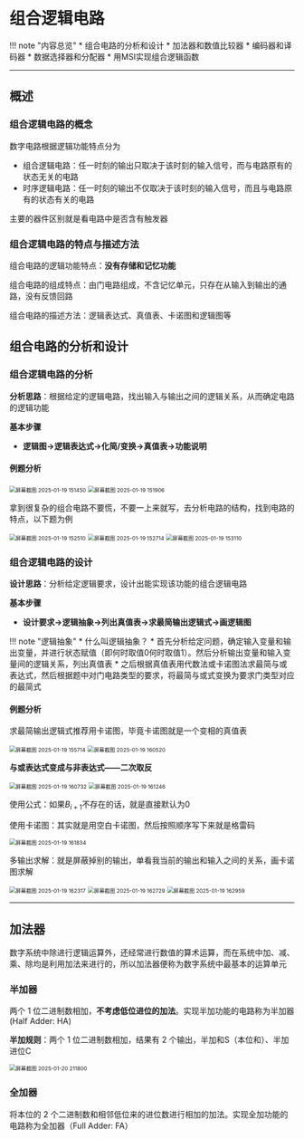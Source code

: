 # 组合逻辑电路
!!! note "内容总览"
	* 组合电路的分析和设计
	* 加法器和数值比较器
	* 编码器和译码器
	* 数据选择器和分配器
	* 用MSI实现组合逻辑函数

---

## 概述

### 组合逻辑电路的概念

数字电路根据逻辑功能特点分为

* 组合逻辑电路：任一时刻的输出只取决于该时刻的输入信号，而与电路原有的状态无关的电路
* 时序逻辑电路：任一时刻的输出不仅取决于该时刻的输入信号，而且与电路原有的状态有关的电路

主要的器件区别就是看电路中是否含有触发器

### 组合逻辑电路的特点与描述方法

组合电路的逻辑功能特点：**没有存储和记忆功能**

组合电路的组成特点：由门电路组成，不含记忆单元，只存在从输入到输出的通路，没有反馈回路

组合电路的描述方法：逻辑表达式、真值表、卡诺图和逻辑图等

## 组合电路的分析和设计

### 组合逻辑电路的分析

**分析思路**：根据给定的逻辑电路，找出输入与输出之间的逻辑关系，从而确定电路的逻辑功能

**基本步骤**

* **逻辑图$\rightarrow$逻辑表达式$\rightarrow$化简/变换$\rightarrow$真值表$\rightarrow$功能说明**

#### 例题分析

<img src="https://wbx-1328220477.cos.ap-shanghai.myqcloud.com/202501191515458.png" alt="屏幕截图 2025-01-19 151450" style="zoom:67%;" />

<img src="https://wbx-1328220477.cos.ap-shanghai.myqcloud.com/202501191519749.png" alt="屏幕截图 2025-01-19 151906" style="zoom:67%;" />

拿到很复杂的组合电路不要慌，不要一上来就写，去分析电路的结构，找到电路的特点，以下题为例

<img src="https://wbx-1328220477.cos.ap-shanghai.myqcloud.com/202501191525278.png" alt="屏幕截图 2025-01-19 152510" style="zoom:67%;" />

<img src="https://wbx-1328220477.cos.ap-shanghai.myqcloud.com/202501191527598.png" alt="屏幕截图 2025-01-19 152714" style="zoom:67%;" />

<img src="https://wbx-1328220477.cos.ap-shanghai.myqcloud.com/202501191532064.png" alt="屏幕截图 2025-01-19 153110" style="zoom:67%;" />

### 组合逻辑电路的设计

**设计思路**：分析给定逻辑要求，设计出能实现该功能的组合逻辑电路

**基本步骤**

* **设计要求$\rightarrow$逻辑抽象$\rightarrow$列出真值表$\rightarrow$求最简输出逻辑式$\rightarrow$画逻辑图**

!!! note "逻辑抽象"
	* 什么叫逻辑抽象？
	* 首先分析给定问题，确定输入变量和输出变量，并进行状态赋值（即何时取值0何时取值1）。然后分析输出变量和输入变量间的逻辑关系，列出真值表
	* 之后根据真值表用代数法或卡诺图法求最简与或表达式，然后根据题中对门电路类型的要求，将最简与或式变换为要求门类型对应的最简式

#### 例题分析

求最简输出逻辑式推荐用卡诺图，毕竟卡诺图就是一个变相的真值表

<img src="https://wbx-1328220477.cos.ap-shanghai.myqcloud.com/202501191557522.png" alt="屏幕截图 2025-01-19 155714" style="zoom:67%;" />

<img src="https://wbx-1328220477.cos.ap-shanghai.myqcloud.com/202501191605728.png" alt="屏幕截图 2025-01-19 160520" style="zoom:67%;" />

**与或表达式变成与非表达式——二次取反**

<img src="https://wbx-1328220477.cos.ap-shanghai.myqcloud.com/202501191608644.png" alt="屏幕截图 2025-01-19 160732" style="zoom:67%;" />

<img src="https://wbx-1328220477.cos.ap-shanghai.myqcloud.com/202501191612654.png" alt="屏幕截图 2025-01-19 161246" style="zoom:67%;" />

使用公式：如果$B_{i+1}$不存在的话，就是直接默认为0

使用卡诺图：其实就是用空白卡诺图，然后按照顺序写下来就是格雷码

<img src="https://wbx-1328220477.cos.ap-shanghai.myqcloud.com/202501191618294.png" alt="屏幕截图 2025-01-19 161834" style="zoom:67%;" />

多输出求解：就是屏蔽掉别的输出，单看我当前的输出和输入之间的关系，画卡诺图求解

<img src="https://wbx-1328220477.cos.ap-shanghai.myqcloud.com/202501191623767.png" alt="屏幕截图 2025-01-19 162317" style="zoom:67%;" />

<img src="https://wbx-1328220477.cos.ap-shanghai.myqcloud.com/202501191627137.png" alt="屏幕截图 2025-01-19 162729" style="zoom:67%;" />

<img src="https://wbx-1328220477.cos.ap-shanghai.myqcloud.com/202501191630891.png" alt="屏幕截图 2025-01-19 162959" style="zoom:67%;" />

---

## 加法器

数字系统中除进行逻辑运算外，还经常进行数值的算术运算，而在系统中加、减、乘、除均是利用加法来进行的，所以加法器便称为数字系统中最基本的运算单元

### 半加器

两个 1 位二进制数相加，**不考虑低位进位的加法**。实现半加功能的电路称为半加器(Half Adder: HA)

**半加规则**：两个 1 位二进制数相加，结果有 2 个输出，半加和S（本位和）、半加进位C

<img src="https://wbx-1328220477.cos.ap-shanghai.myqcloud.com/202501202118308.png" alt="屏幕截图 2025-01-20 211800" style="zoom:67%;" />

### 全加器

将本位的 2 个二进制数和相邻低位来的进位数进行相加的加法。实现全加功能的电路称为全加器（Full Adder: FA）
